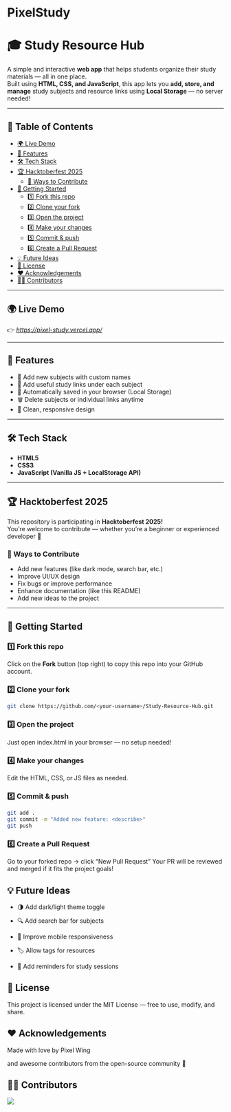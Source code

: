 # PixelStudy
# 🎓 Study Resource Hub

A simple and interactive **web app** that helps students organize their study materials — all in one place.  
Built using **HTML, CSS, and JavaScript**, this app lets you **add, store, and manage** study subjects and resource links using **Local Storage** — no server needed!

---

## 📑 Table of Contents
- [🌍 Live Demo](#🌍-live-demo)
- [🧩 Features](#🧩-features)
- [🛠️ Tech Stack](#🛠️-tech-stack)
- [🏆 Hacktoberfest 2025](#🏆-hacktoberfest-2025)
  - [🧃 Ways to Contribute](#🧃-ways-to-contribute)
- [🚀 Getting Started](#🚀-getting-started)
  - [1️⃣ Fork this repo](#1️⃣-fork-this-repo)
  - [2️⃣ Clone your fork](#2️⃣-clone-your-fork)
  - [3️⃣ Open the project](#3️⃣-open-the-project)
  - [4️⃣ Make your changes](#4️⃣-make-your-changes)
  - [5️⃣ Commit & push](#5️⃣-commit--push)
  - [6️⃣ Create a Pull Request](#6️⃣-create-a-pull-request)
- [💡 Future Ideas](#💡-future-ideas)
- [📄 License](#📄-license)
- [❤️ Acknowledgements](#❤️-acknowledgements)
- [🧑‍💻 Contributors](#🧑‍💻-contributors)

---

## 🌍 Live Demo
👉 *https://pixel-study.vercel.app/*

---

## 🧩 Features
- 📘 Add new subjects with custom names  
- 🔗 Add useful study links under each subject  
- 💾 Automatically saved in your browser (Local Storage)  
- 🗑️ Delete subjects or individual links anytime  
- 🎨 Clean, responsive design  

---

## 🛠️ Tech Stack
- **HTML5**
- **CSS3**
- **JavaScript (Vanilla JS + LocalStorage API)**

---

## 🏆 Hacktoberfest 2025
This repository is participating in **Hacktoberfest 2025!**  
You’re welcome to contribute — whether you’re a beginner or experienced developer 💪  

### 🧃 Ways to Contribute
- Add new features (like dark mode, search bar, etc.)
- Improve UI/UX design
- Fix bugs or improve performance
- Enhance documentation (like this README)
- Add new ideas to the project

---

## 🚀 Getting Started

### 1️⃣ Fork this repo
Click on the **Fork** button (top right) to copy this repo into your GitHub account.

### 2️⃣ Clone your fork
```bash
git clone https://github.com/<your-username>/Study-Resource-Hub.git
```
### 3️⃣ Open the project
Just open index.html in your browser — no setup needed!

### 4️⃣ Make your changes

Edit the HTML, CSS, or JS files as needed.

### 5️⃣ Commit & push
```bash
git add .
git commit -m "Added new feature: <describe>"
git push
```
### 6️⃣ Create a Pull Request

Go to your forked repo → click “New Pull Request”
Your PR will be reviewed and merged if it fits the project goals!

## 💡 Future Ideas

- 🌗 Add dark/light theme toggle

- 🔍 Add search bar for subjects

- 📱 Improve mobile responsiveness

- 🏷️ Allow tags for resources

- 🔔 Add reminders for study sessions

## 📄 License

This project is licensed under the MIT License — free to use, modify, and share.

## ❤️ Acknowledgements

Made with love by Pixel Wing

and awesome contributors from the open-source community 💫

## 🧑‍💻 Contributors

<a href="https://github.com/pixelwing/PixelStudy/graphs/contributors">
  <img src="https://contrib.rocks/image?repo=pixelwing/PixelStudy" />
</a>

